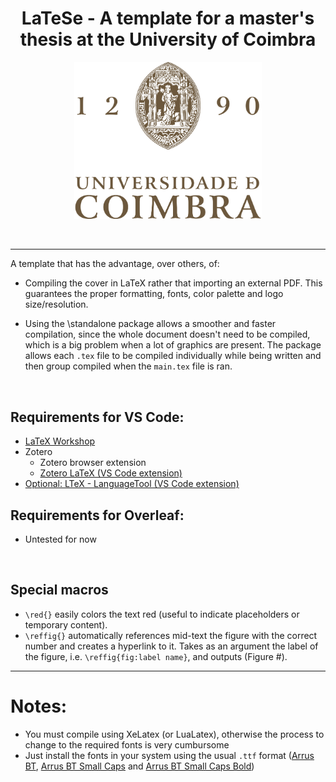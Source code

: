 <h1 style="text-align:center">LaTeSe - A template for a master's thesis at the University of Coimbra</h1>


<p align="center">
    <a href="https://www.uc.pt/" target="_blank">
        <img src="images/MarcaUC_v.png" width="300">
    </a>
</p>

</br>

---
A template that has the advantage, over others, of:
- Compiling the cover in LaTeX rather that importing an external PDF. This guarantees the proper formatting, fonts, color palette and logo size/resolution.

- Using the \standalone package allows a smoother and faster compilation, since the whole document doesn't need to be compiled, which is a big problem when a lot of graphics are present. The package allows each `.tex` file to be compiled individually while being written and then group compiled when the `main.tex` file is ran. 

</br>

## Requirements for VS Code:
- [LaTeX Workshop](https://marketplace.visualstudio.com/items?itemName=James-Yu.latex-workshop)
- Zotero
    - Zotero browser extension
    - [Zotero LaTeX (VS Code extension)](https://marketplace.visualstudio.com/items?itemName=bnavetta.zoterolatex)
- [Optional: LTeX - LanguageTool (VS Code extension)](https://marketplace.visualstudio.com/items?itemName=valentjn.vscode-ltex)

## Requirements for Overleaf:
- Untested for now

</br>

## Special macros
- `\red{}` easily colors the text red (useful to indicate placeholders or temporary content).
- `\reffig{}` automatically references mid-text the figure with the correct number and creates a hyperlink to it. Takes as an argument the label of the figure, i.e. `\reffig{fig:label name}`, and outputs (Figure #).
---

# Notes:

- You must compile using XeLatex (or LuaLatex), otherwise the process to change to the required fonts is very cumbursome
- Just install the fonts in your system using the usual `.ttf` format ([Arrus BT](https://www.fonts100.com/font+5384_Arrus+BT.html), [Arrus BT Small Caps](https://freefontsdownload.net/free-arrus_smcap_bt-font-66394.htm) and [Arrus BT Small Caps Bold](http://fonts3.com/fonts/a/Arrus-SmCap-BT-Bold-Small-Cap.html)) 